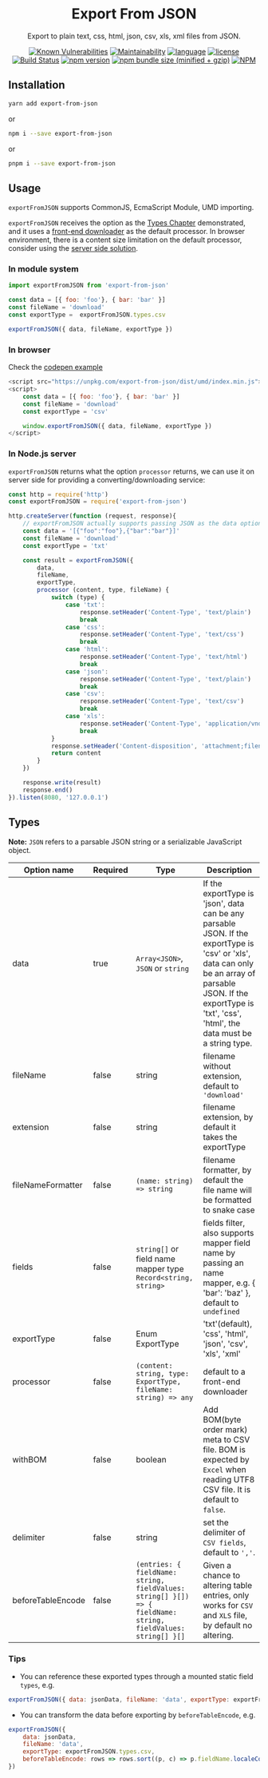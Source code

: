 <h1 align="center">Export From JSON</h1>

<div align="center">

Export to plain text, css, html, json, csv, xls, xml files from JSON.

[![Known Vulnerabilities](https://snyk.io/test/github/zheeeng/export-from-json/badge.svg)](https://snyk.io/test/github/zheeeng/export-from-json)
[![Maintainability](https://api.codeclimate.com/v1/badges/2fbc35f65ba61bc190e1/maintainability)](https://codeclimate.com/github/zheeeng/export-from-json/maintainability)
[![language](https://img.shields.io/badge/%3C%2F%3E-TypeScript-blue.svg)](http://typescriptlang.org/)
[![license](https://img.shields.io/github/license/mashape/apistatus.svg)](https://github.com/zheeeng/export-from-json/blob/main/LICENSE)
[![Build Status](https://travis-ci.org/zheeeng/export-from-json.svg?branch=main)](https://travis-ci.org/zheeeng/export-from-json)
[![npm version](https://img.shields.io/npm/v/export-from-json.svg)](https://www.npmjs.com/package/export-from-json)
[![npm bundle size (minified + gzip)](https://img.shields.io/bundlephobia/minzip/export-from-json.svg)](https://unpkg.com/export-from-json/dist/umd/index.min.js)
[![NPM](https://nodei.co/npm/export-from-json.png?downloads=true&downloadRank=true&stars=true)](https://nodei.co/npm/export-from-json/)

</div>

## Installation

```sh
yarn add export-from-json
```

or

```sh
npm i --save export-from-json
```

or

```sh
pnpm i --save export-from-json
```

## Usage

`exportFromJSON` supports CommonJS, EcmaScript Module, UMD importing.

`exportFromJSON` receives the option as the [Types Chapter](#types) demonstrated, and it uses a [front-end downloader](https://github.com/zheeeng/export-from-json/blob/main/src/processors.ts) as the default processor. In browser environment, there is a content size limitation on the default processor, consider using the [server side solution](#in-nodejs-server).

### In module system

```javascript
import exportFromJSON from 'export-from-json'

const data = [{ foo: 'foo'}, { bar: 'bar' }]
const fileName = 'download'
const exportType =  exportFromJSON.types.csv

exportFromJSON({ data, fileName, exportType })
```

### In browser

Check the [codepen example](https://codepen.io/zheeeng/pen/PQxBKr)

```javascript
<script src="https://unpkg.com/export-from-json/dist/umd/index.min.js"></script>
<script>
    const data = [{ foo: 'foo'}, { bar: 'bar' }]
    const fileName = 'download'
    const exportType = 'csv'

    window.exportFromJSON({ data, fileName, exportType })
</script>
```

### In Node.js server

`exportFromJSON` returns what the option `processor` returns, we can use it on server side for providing a converting/downloading service:

```javascript
const http = require('http')
const exportFromJSON = require('export-from-json')

http.createServer(function (request, response){
    // exportFromJSON actually supports passing JSON as the data option. It's very common that reading it from http request directly.
    const data = '[{"foo":"foo"},{"bar":"bar"}]'
    const fileName = 'download'
    const exportType = 'txt'

    const result = exportFromJSON({
        data,
        fileName,
        exportType,
        processor (content, type, fileName) {
            switch (type) {
                case 'txt':
                    response.setHeader('Content-Type', 'text/plain')
                    break
                case 'css':
                    response.setHeader('Content-Type', 'text/css')
                    break
                case 'html':
                    response.setHeader('Content-Type', 'text/html')
                    break
                case 'json':
                    response.setHeader('Content-Type', 'text/plain')
                    break
                case 'csv':
                    response.setHeader('Content-Type', 'text/csv')
                    break
                case 'xls':
                    response.setHeader('Content-Type', 'application/vnd.ms-excel')
                    break
            }
            response.setHeader('Content-disposition', 'attachment;filename=' + fileName)
            return content
        }
    })

    response.write(result)
    response.end()
}).listen(8080, '127.0.0.1')
```

## Types

**Note:** `JSON` refers to a parsable JSON string or a serializable JavaScript object.

| Option name | Required | Type | Description
| ----------- | -------- | ---- | ----
| data        | true     | `Array<JSON>`, `JSON` or `string` | If the exportType is 'json', data can be any parsable JSON. If the exportType is 'csv' or 'xls', data can only be an array of parsable JSON.  If the exportType is 'txt', 'css', 'html', the data must be a string type.
| fileName    | false    | string | filename without extension, default to `'download'`
| extension    | false    | string | filename extension, by default it takes the exportType
| fileNameFormatter    | false    | `(name: string) => string` | filename formatter, by default the file name will be formatted to snake case
| fields      | false    | `string[]` or field name mapper type `Record<string, string>`  | fields filter, also supports mapper field name by passing an name mapper, e.g. { 'bar': 'baz' }, default to `undefined`
| exportType  | false    | Enum ExportType | 'txt'(default), 'css', 'html', 'json', 'csv', 'xls', 'xml'
| processor   | false    | `(content: string, type: ExportType, fileName: string) => any` | default to a front-end downloader
| withBOM     | false    | boolean | Add BOM(byte order mark) meta to CSV file. BOM is expected by `Excel` when reading UTF8 CSV file. It is default to `false`.
| delimiter     | false    | string | set the delimiter of `CSV fields`, default to `','`.
| beforeTableEncode     | false    | `(entries: { fieldName: string, fieldValues: string[] }[]) => { fieldName: string, fieldValues: string[] }[]` | Given a chance to altering table entries, only works for `CSV` and `XLS` file, by default no altering.

### Tips

* You can reference these exported types through a mounted static field `types`, e.g.

```js
exportFromJSON({ data: jsonData, fileName: 'data', exportType: exportFromJSON.types.csv })
```

* You can transform the data before exporting by `beforeTableEncode`, e.g.

```js
exportFromJSON({
    data: jsonData,
    fileName: 'data',
    exportType: exportFromJSON.types.csv,
    beforeTableEncode: rows => rows.sort((p, c) => p.fieldName.localeCompare(c.fieldName)),
})
```
